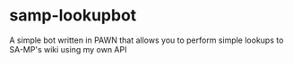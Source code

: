 samp-lookupbot
==============

A simple bot written in PAWN that allows you to perform simple lookups to SA-MP's wiki using my own API
